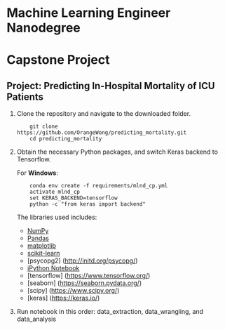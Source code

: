 # Machine Learning Engineer Nanodegree
# Capstone Project
## Project: Predicting In-Hospital Mortality of ICU Patients

1. Clone the repository and navigate to the downloaded folder.
	
	```	
		git clone https://github.com/OrangeWong/predicting_mortality.git
		cd predicting_mortality
	```
	
2. Obtain the necessary Python packages, and switch Keras backend to Tensorflow.  	

	For __Windows__:
	```
		conda env create -f requirements/mlnd_cp.yml
		activate mlnd_cp
		set KERAS_BACKEND=tensorflow
		python -c "from keras import backend"
	```
	
	The libraries used includes:
	- [NumPy](http://www.numpy.org/)
	- [Pandas](http://pandas.pydata.org)
	- [matplotlib](http://matplotlib.org/)
	- [scikit-learn](http://scikit-learn.org/stable/)
	- [psycopg2] (http://initd.org/psycopg/)
	- [iPython Notebook](http://ipython.org/notebook.html)
	- [tensorflow] (https://www.tensorflow.org/)
	- [seaborn] (https://seaborn.pydata.org/)
	- [scipy] (https://www.scipy.org/)
	- [keras] (https://keras.io/)

3. Run notebook in this order: data_extraction, data_wrangling, and data_analysis